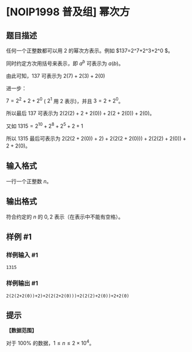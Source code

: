 # [NOIP1998 普及组] 幂次方

## 题目描述

任何一个正整数都可以用 $2$ 的幂次方表示。例如 $137=2^7+2^3+2^0 $。

同时约定方次用括号来表示，即 $a^b$ 可表示为 $a(b)$。

由此可知，$137$ 可表示为 $2(7)+2(3)+2(0)$

进一步：

$7= 2^2+2+2^0$  ( $2^1$ 用 $2$ 表示)，并且 $3=2+2^0$。

所以最后 $137$ 可表示为 $2(2(2)+2+2(0))+2(2+2(0))+2(0)$。

又如 $1315=2^{10} +2^8 +2^5 +2+1$

所以 $1315$ 最后可表示为 $2(2(2+2(0))+2)+2(2(2+2(0)))+2(2(2)+2(0))+2+2(0)$。

## 输入格式

一行一个正整数 $n$。

## 输出格式

符合约定的 $n$ 的 $0, 2$ 表示（在表示中不能有空格）。

## 样例 #1

### 样例输入 #1

```
1315
```

### 样例输出 #1

```
2(2(2+2(0))+2)+2(2(2+2(0)))+2(2(2)+2(0))+2+2(0)
```

## 提示

**【数据范围】**

对于 $100\%$ 的数据，$1 \le n \le 2 \times {10}^4$。